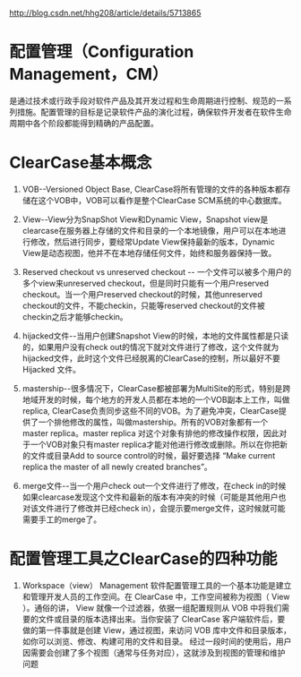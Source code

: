 http://blog.csdn.net/hhg208/article/details/5713865
# 配置管理（Configuration Management，CM）
是通过技术或行政手段对软件产品及其开发过程和生命周期进行控制、规范的一系列措施。配置管理的目标是记录软件产品的演化过程，确保软件开发者在软件生命周期中各个阶段都能得到精确的产品配置。


# ClearCase基本概念
1. VOB--Versioned Object Base, ClearCase将所有管理的文件的各种版本都存储在这个VOB中，VOB可以看作是整个ClearCase SCM系统的中心数据库。

2. View--View分为SnapShot View和Dynamic View，Snapshot view是clearcase在服务器上存储的文件和目录的一个本地镜像，用户可以在本地进行修改，然后进行同步，要经常Update View保持最新的版本，Dynamic View是动态视图，他并不在本地存储任何文件，始终和服务器保持一致。

3. Reserved checkout vs unreserved checkout -- 一个文件可以被多个用户的多个view来unreserved checkout，但是同时只能有一个用户reserved checkout。当一个用户reserved checkout的时候，其他unreserved checkout的文件，不能checkin，只能等reserved checkout的文件被checkin之后才能够checkin。

4. hijacked文件--当用户创建Snapshot View的时候，本地的文件属性都是只读的，如果用户没有check out的情况下就对文件进行了修改，这个文件就为hijacked文件，此时这个文件已经脱离的ClearCase的控制，所以最好不要Hijacked 文件。

5. mastership--很多情况下，ClearCase都被部署为MultiSite的形式，特别是跨地域开发的时候，每个地方的开发人员都在本地的一个VOB副本上工作，叫做replica, ClearCase负责同步这些不同的VOB。为了避免冲突，ClearCase提供了一个排他修改的属性，叫做mastership。所有的VOB对象都有一个master replica。master replica 对这个对象有排他的修改操作权限，因此对于一个VOB对象只有master replica才能对他进行修改或删除。所以在你把新的文件或目录Add to source control的时候，最好要选择 “Make current replica the master of all newly created branches”。

6. merge文件--当一个用户check out一个文件进行了修改，在check in的时候如果clearcase发现这个文件和最新的版本有冲突的时候（可能是其他用户也对该文件进行了修改并已经check in），会提示要merge文件，这时候就可能需要手工的merge了。

# 配置管理工具之ClearCase的四种功能
1. Workspace（view） Management
软件配置管理工具的一个基本功能是建立和管理开发人员的工作空间。在 ClearCase 中，工作空间被称为视图（ View ）。通俗的讲， View 就像一个过滤器，依据一组配置规则从 VOB 中将我们需要的文件或目录的版本选择出来。当你安装了 ClearCase 客户端软件后，要做的第一件事就是创建 View，通过视图，来访问 VOB 库中文件和目录版本，如你可以浏览、修改、构建可用的文件和目录。
经过一段时间的使用后，用户因需要会创建了多个视图（通常与任务对应），这就涉及到视图的管理和维护问题
